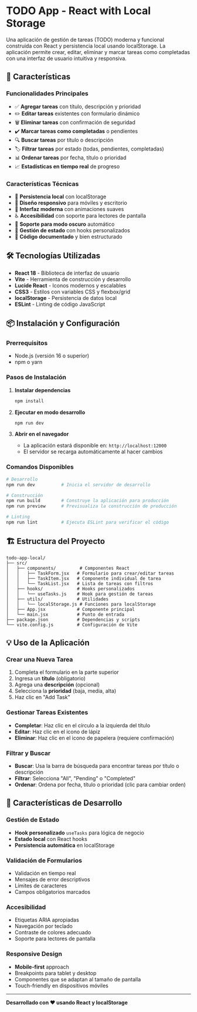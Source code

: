 # TODO App - React with Local Storage

Una aplicación de gestión de tareas (TODO) moderna y funcional construida con React y persistencia local usando localStorage. La aplicación permite crear, editar, eliminar y marcar tareas como completadas con una interfaz de usuario intuitiva y responsiva.

## 🚀 Características

### Funcionalidades Principales
- ✅ **Agregar tareas** con título, descripción y prioridad
- ✏️ **Editar tareas** existentes con formulario dinámico
- 🗑️ **Eliminar tareas** con confirmación de seguridad
- ✔️ **Marcar tareas como completadas** o pendientes
- 🔍 **Buscar tareas** por título o descripción
- 🏷️ **Filtrar tareas** por estado (todas, pendientes, completadas)
- 📊 **Ordenar tareas** por fecha, título o prioridad
- 📈 **Estadísticas en tiempo real** de progreso

### Características Técnicas
- 💾 **Persistencia local** con localStorage
- 📱 **Diseño responsivo** para móviles y escritorio
- 🎨 **Interfaz moderna** con animaciones suaves
- ♿ **Accesibilidad** con soporte para lectores de pantalla
- 🌙 **Soporte para modo oscuro** automático
- 🔄 **Gestión de estado** con hooks personalizados
- 📝 **Código documentado** y bien estructurado

## 🛠️ Tecnologías Utilizadas

- **React 18** - Biblioteca de interfaz de usuario
- **Vite** - Herramienta de construcción y desarrollo
- **Lucide React** - Iconos modernos y escalables
- **CSS3** - Estilos con variables CSS y flexbox/grid
- **localStorage** - Persistencia de datos local
- **ESLint** - Linting de código JavaScript

## 📦 Instalación y Configuración

### Prerrequisitos
- Node.js (versión 16 o superior)
- npm o yarn

### Pasos de Instalación

1. **Instalar dependencias**
   ```bash
   npm install
   ```

2. **Ejecutar en modo desarrollo**
   ```bash
   npm run dev
   ```

3. **Abrir en el navegador**
   - La aplicación estará disponible en: `http://localhost:12000`
   - El servidor se recarga automáticamente al hacer cambios

### Comandos Disponibles

```bash
# Desarrollo
npm run dev          # Inicia el servidor de desarrollo

# Construcción
npm run build        # Construye la aplicación para producción
npm run preview      # Previsualiza la construcción de producción

# Linting
npm run lint         # Ejecuta ESLint para verificar el código
```

## 🏗️ Estructura del Proyecto

```
todo-app-local/
├── src/
│   ├── components/         # Componentes React
│   │   ├── TaskForm.jsx   # Formulario para crear/editar tareas
│   │   ├── TaskItem.jsx   # Componente individual de tarea
│   │   └── TaskList.jsx   # Lista de tareas con filtros
│   ├── hooks/             # Hooks personalizados
│   │   └── useTasks.js    # Hook para gestión de tareas
│   ├── utils/             # Utilidades
│   │   └── localStorage.js # Funciones para localStorage
│   ├── App.jsx            # Componente principal
│   └── main.jsx           # Punto de entrada
├── package.json           # Dependencias y scripts
└── vite.config.js         # Configuración de Vite
```

## 💡 Uso de la Aplicación

### Crear una Nueva Tarea
1. Completa el formulario en la parte superior
2. Ingresa un **título** (obligatorio)
3. Agrega una **descripción** (opcional)
4. Selecciona la **prioridad** (baja, media, alta)
5. Haz clic en "Add Task"

### Gestionar Tareas Existentes
- **Completar**: Haz clic en el círculo a la izquierda del título
- **Editar**: Haz clic en el icono de lápiz
- **Eliminar**: Haz clic en el icono de papelera (requiere confirmación)

### Filtrar y Buscar
- **Buscar**: Usa la barra de búsqueda para encontrar tareas por título o descripción
- **Filtrar**: Selecciona "All", "Pending" o "Completed"
- **Ordenar**: Ordena por fecha, título o prioridad (clic para cambiar orden)

## 🔧 Características de Desarrollo

### Gestión de Estado
- **Hook personalizado** `useTasks` para lógica de negocio
- **Estado local** con React hooks
- **Persistencia automática** en localStorage

### Validación de Formularios
- Validación en tiempo real
- Mensajes de error descriptivos
- Límites de caracteres
- Campos obligatorios marcados

### Accesibilidad
- Etiquetas ARIA apropiadas
- Navegación por teclado
- Contraste de colores adecuado
- Soporte para lectores de pantalla

### Responsive Design
- **Mobile-first** approach
- Breakpoints para tablet y desktop
- Componentes que se adaptan al tamaño de pantalla
- Touch-friendly en dispositivos móviles

---

**Desarrollado con ❤️ usando React y localStorage**
